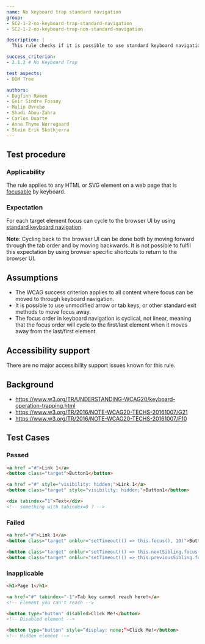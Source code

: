 ```yaml
---
name: No keyboard trap standard navigation
group:
- SC2-1-2-no-keyboard-trap-standard-navigation
- SC2-1-2-no-keyboard-trap-non-standard-navigation

description: |
  This rule checks if it is possible to use standard keyboard navigation to navigate through all content on a web page without becoming trapped in any element.

success_criterion: 
- 2.1.2 # No Keyboard Trap

test aspects:
- DOM Tree

authors:
- Dagfinn Rømen
- Geir Sindre Fossøy
- Malin Øvrebø
- Shadi Abou-Zahra
- Carlos Duarte
- Anne Thyme Nørregaard
- Stein Erik Skotkjerra
---
```


## Test procedure

### Applicability

The rule applies to any HTML or SVG element on a web page that is [focusable][] by keyboard.

### Expectation

For each target element focus can cycle to the browser UI by using [standard keyboard navigation][].

**Note**: Cycling back to the browser UI can be done both by moving forward through the tab order and by moving backwards. It is not possible to fulfil this expectation by using browser specific shortcuts to return to the browser UI.

## Assumptions

- The WCAG success criterion applies to all content where focus can be moved to through keyboard navigation.
- It is possible to use unmodified arrow or tab keys, or other standard exit methods to move focus away.
- The focus order in keyboard navigation is cyclical, not linear, meaning that the focus order will cycle to the first/last element when it moves away from the last/first element.

## Accessibility support

There are no major accessibility support issues known for this rule.

## Background

- https://www.w3.org/TR/UNDERSTANDING-WCAG20/keyboard-operation-trapping.html
- https://www.w3.org/TR/2016/NOTE-WCAG20-TECHS-20161007/G21
- https://www.w3.org/TR/2016/NOTE-WCAG20-TECHS-20161007/F10

## Test Cases

### Passed

```html
<a href ="#">Link 1</a>
<button class="target">Button1</button>
```

```html
<a href ="#" style="visibility: hidden;">Link 1</a>
<button class="target" style="visibility: hidden;">Button1</button>
```

```html
<div tabindex=“1”>Text</div>
<!-- something with tabindex=0 ? -->
```

### Failed

```html
<a href="#">Link 1</a>
<button class="target" onblur="setTimeout(() => this.focus(), 10)">Button1</button>
```

```html
<button class="target" onblur="setTimeout(() => this.nextSibling.focus(), 10)">Button1</button>
<button class="target" onblur="setTimeout(() => this.previousSibling.focus(), 10)">Button2</button>
```
### Inapplicable

```html
<h1>Page 1</h1>
```

```html
<a href="#" tabindex="-1">Tab key cannot reach here!</a>
<!-- Element you can't reach -->
```
```html
<button type="button" disabled>Click Me!</button>
<!-- Disabled element -->
```

```html
<button type="button" style=“display: none;”>Click Me!</button>
<!-- Hidden element -->
```

[focusable]: ../pages/algorithms/focusable.html
[standard keyboard navigation]: ../pages/algorithms/standard-keyboard-navigation.html

